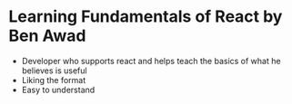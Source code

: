 # Learning Fundamentals of React by Ben Awad

- Developer who supports react and helps teach the basics of what he believes is useful
- Liking the format
- Easy to understand 
